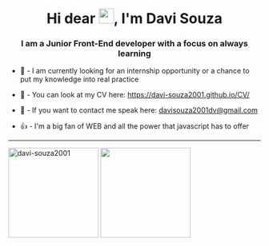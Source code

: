 <h1 align="center">Hi dear <img src="https://raw.githubusercontent.com/kaueMarques/kaueMarques/master/hi.gif" width="30px">, I'm Davi Souza</h1>
<h3 align="center">I am a Junior Front-End developer with a focus on always learning</h3>

- 🔭 - I am currently looking for an internship opportunity or a chance to put my knowledge into real practice
 

- 📕 - You can look at my CV here: https://davi-souza2001.github.io/CV/


- 💬 - If you want to contact me speak here: davisouza2001dv@gmail.com

- 👍 - I'm a big fan of WEB and all the power that javascript has to offer



<hr>



<div>
<img height="180em" src="https://github-readme-stats.vercel.app/api?username=davi-souza2001&&show_icons=true&title_color=ffffff&icon_color=bb2acf&text_color=daf7dc&bg_color=151515" alt="davi-souza2001"/> 
 


<img height="180em" src="https://github-readme-stats.vercel.app/api/top-langs/?username=davi-souza2001&layout=compact&langs_count=16&theme=dracula"/>
 
 </div>
<!---
davi-souza2001/davi-souza2001 is a ✨ special ✨ repository because its `README.md` (this file) appears on your GitHub profile.
You can click the Preview link to take a look at your changes.
--->
